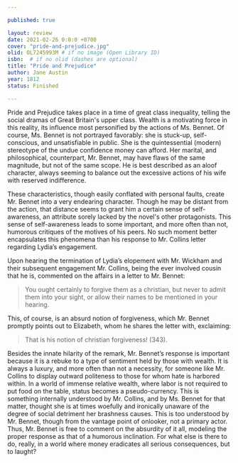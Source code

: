 ```yaml
---

published: true

layout: review
date: 2021-02-26 0:0:0 +0700
cover: "pride-and-prejudice.jpg"
olid: OL7245993M # if no image (Open Library ID)
isbn:  # if no olid (dashes are optional)
title: "Pride and Prejudice"
author: Jane Austin
year: 1812
status: Finished 

---
```


Pride and Prejudice takes place in a time of great class inequality, telling the social 
dramas of Great Britain's upper class. Wealth is a motivating force in this reality, its influence 
most personified by the actions of Ms. Bennet. Of course, Ms. Bennet is not portrayed favorably: 
she is stuck-up, self-conscious, and unsatisfiable in public. She is the quintessential (modern) 
stereotype of the undue confidence money can afford. Her marital, and philosophical, 
counterpart, Mr. Bennet, may have flaws of the same magnitude, but not of the same scope. He is 
best described as an aloof character, always seeming to balance out the excessive actions of his 
wife with reserved indifference. 

These characteristics, though easily conflated with personal faults, create Mr. Bennet into 
a very endearing character. Though he may be distant from the action, that distance seems to 
grant him a certain sense of self-awareness, an attribute sorely lacked by the novel's other 
protagonists. This sense of self-awareness leads to some important, and more often than not, 
humorous critiques of the motives of his peers. No such moment better encapsulates this 
phenomena than his response to Mr. Collins letter regarding Lydia’s engagement. 

Upon hearing the termination of Lydia’s elopement with Mr. Wickham and their 
subsequent engagement Mr. Collins, being the ever involved cousin that he is, commented on the 
affairs in a letter to Mr. Bennet: 
> You ought certainly to forgive them as a christian, but never to 
admit them into your sight, or allow their names to be mentioned in your hearing. 

This, of course, is an absurd notion of forgiveness, which Mr. Bennet promptly points out to Elizabeth, 
whom he shares the letter with, exclaiming: 
> That is his notion of christian forgiveness! (343).

Besides the innate hilarity of the remark, Mr. Bennet’s response is important because it is a 
rebuke to a type of sentiment held by those with wealth. It is always a luxury, and more often 
than not a necessity, for someone like Mr. Collins to display outward politeness to those for 
whom hate is harbored within. In a world of immense relative wealth, where labor is not required 
to put food on the table, status becomes a pseudo-currency. This is something internally 
understood by Mr. Collins, and by Ms. Bennet for that matter, thought she is at times woefully 
and ironically unaware of the degree of social detriment her brashness causes. This is too 
understood by Mr. Bennet, though from the vantage point of onlooker, not a primary actor. Thus, 
Mr. Bennet is free to comment on the absurdity of it all, modeling the proper response as that of 
a humorous inclination. For what else is there to do, really, in a world where money eradicates 
all serious consequences, but to laught? 